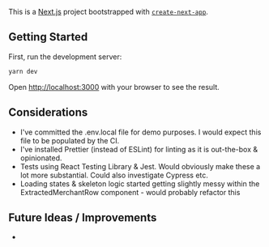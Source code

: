 This is a [Next.js](https://nextjs.org/) project bootstrapped with [`create-next-app`](https://github.com/vercel/next.js/tree/canary/packages/create-next-app).

## Getting Started

First, run the development server:

```bash
yarn dev
```

Open [http://localhost:3000](http://localhost:3000) with your browser to see the result.

## Considerations

- I've committed the .env.local file for demo purposes. I would expect this file to be populated by the CI.
- I've installed Prettier (instead of ESLint) for linting as it is out-the-box & opinionated.
- Tests using React Testing Library & Jest. Would obviously make these a lot more substantial. Could also investigate Cypress etc.
- Loading states & skeleton logic started getting slightly messy within the ExtractedMerchantRow component - would probably refactor this

## Future Ideas / Improvements

- 
